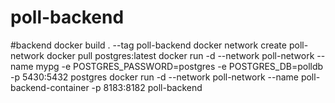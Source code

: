 # poll-backend

#backend
	docker build . --tag poll-backend
	docker network create poll-network
	docker pull postgres:latest
	docker run -d --network poll-network --name mypg -e POSTGRES_PASSWORD=postgres -e POSTGRES_DB=polldb -p 5430:5432 postgres
	docker run -d --network poll-network --name poll-backend-container -p 8183:8182 poll-backend
